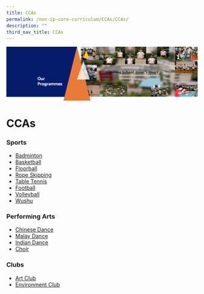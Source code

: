 ```yaml
---
title: CCAs
permalink: /non-ip-core-curriculum/CCAs/CCAs/
description: ""
third_nav_title: CCAs
---
```

![](/images/OurProgrammes1.png)

CCAs
====

### **Sports**
*  [Badminton](/non-ip-core-curriculum/CCAs/Badminton/)
*  [Basketball](/non-ip-core-curriculum/CCAs/Basketball/)
*  [Floorball](/non-ip-core-curriculum/CCAs/Floorball/)
*  [Rope Skipping](/non-ip-core-curriculum/CCAs/Rope-Skipping/)
*  [Table Tennis](/non-ip-core-curriculum/CCAs/Table-Tennis/)
*  [Football](/non-ip-core-curriculum/CCAs/Football/)
*  [Volleyball](/non-ip-core-curriculum/CCAs/Volleyball/)
*  [Wushu](/non-ip-core-curriculum/CCAs/Wushu-Club/)

### **Performing Arts**
*  [Chinese Dance](/non-ip-core-curriculum/CCAs/Chinese-Dance/)
*  [Malay Dance](/non-ip-core-curriculum/CCAs/Malay-Dance/)
*  [Indian Dance](/non-ip-core-curriculum/CCAs/Indian-Dance/)
*  [Choir](/non-ip-core-curriculum/CCAs/Choir/)

### **Clubs**
*  [Art Club](/non-ip-core-curriculum/CCAs/Art-Club/)
*  [Environment Club](/non-ip-core-curriculum/CCAs/Environment-Club/)